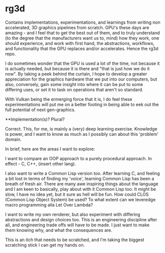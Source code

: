 # rg3d

Contains implementations, experimentations, and learnings from writing non accelerated, 3D graphics pipelines from scratch. GPU's these days are amazing - and I 
feel that to get the best out of them, and to truly understand (to the degree that the manufacturers want us to, mind) how they work, one should experience, and work with first hand, the abstractions, workflows, and functionality that the GPU replaces and/or accelerates. Hence the rg3d repo.   

I do sometimes wonder that the GPU is used a lot of the time, not because it is actually needed, but because it is there and "that is just how we do it now".
By taking a peek behind the curtain, I hope to develop a greater appreciation for the graphics hardware that we put into our computers, but also, conversely, gain some insight into where it can be put to some differing uses, or set it to task on operations that aren't so standard.

With Vulkan being the ermerging force that it is, I do feel these experimentations will put me on a better footing in being able to eek out the full potential 
of next gen-graphics. 

**Implementation(s)? Plural? 

Correct. This, for me, is mainly a (very) deep learning exercise. Knowledge is power, and I want to know as much as I possibly can about this 'problem' domain.

In brief, here are the areas I want to explore:

I want to compare an OOP approach to a purely procedural approach. In effect - C, C++, (insert other lang).

I also want to write a Common Lisp version too. After learning C, and feeling a bit lost in terms of finding my 'voice', learning Common Lisp has been a breath of fresh air. There are many awe inspiring things about the language and I am keen to basically, play about with it Common Lisp too. It might be slow, I have no idea yet, but it sure as hell will be fun. How could CLOS (Common Lisp Object System) be used? To what extent can we leveredge macro programming alla Let Over Lambda? 

I want to write my own renderer, but also experiment with differing abstractions and design choices too. This is an engineering discipline after all, and engineering trade offs will have to be made. I just want to make them knowing why, and what the consequences are.     

This is an itch that needs to be scratched, and I'm taking the biggest scratching stick I can get my hands on. 

 








